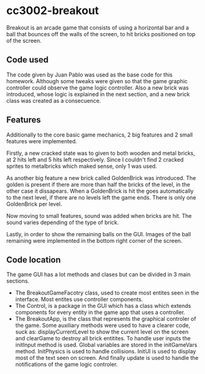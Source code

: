 # cc3002-breakout

Breakout is an arcade game that consists of using a horizontal bar and a ball that
bounces off the walls of the screen, to hit bricks positioned on top of the
screen.

## Code used

The code given by Juan Pablo was used as the base code for this homework. Although some tweaks were given so that the game graphic controller could observe the game logic controller. Also a new brick was introduced, whose logic is explained in the next section, and a new brick class was created as a consecuence.

## Features

Additionally to the core basic game mechanics, 2 big features and 2 small features were implemented. 

Firstly, a new cracked state was to given to both wooden and metal bricks, at 2 hits left and 5 hits left respectively. Since I couldn't find 2 cracked sprites to metalbricks which maked sense, only 1 was used. 

As another big feature a new brick called GoldenBrick was introduced. The golden is present if there are more than half the bricks of the level, in the other case it dissapears. When a GoldenBrick is hit the goes automatically to the next level, if there are no levels left the game ends. There is only one GoldenBrick per level.

Now moving to small features, sound was added when bricks are hit. The sound varies depending of the type of brick.

Lastly, in order to show the remaining balls on the GUI. Images of the ball remaining were implemented in the bottom right corner of the screen.

## Code location

The game GUI has a lot methods and clases but can be divided in 3 main sections.

* The BreakoutGameFacotry class, used to create most entites seen in the interface. Most entites use controller components.
* The Control, is a package in the GUI which has a class which extends components for every entity in the game app that uses a controller.
* The BreakoutApp, is the class that represents the graphical controler of the game. Some auxiliary methods were used to have a clearer code, suck as: displayCurrentLevel to show the current level on the screen and clearGame to destroy all brick entitites. To handle user inputs the initInput method is used. Global variables are stored in the initGameVars method. InitPhysics is used to handle collisions. InitUI is used to display most of the text seen on screen. And finally update is used to handle the notifications of the game logic controler.

